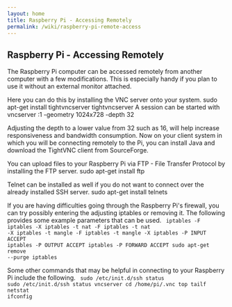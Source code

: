 ```yaml
---
layout: home
title: Raspberry Pi - Accessing Remotely
permalink: /wiki/raspberry-pi-remote-access
---
```


## Raspberry Pi - Accessing Remotely
The Raspberry Pi computer can be accessed remotely from another computer with a few modifications.  This is especially handy if you plan to use it without an external monitor attached.

Here you can do this by installing the VNC server onto your system.
    sudo apt-get install tightvncserver
    tightvncserver
    A session can be started with vncserver :1 -geometry 1024x728 -depth 32

Adjusting the depth to a lower value from 32 such as 16, will help increase responsiveness and bandwidth consumption.
Now on your client system in which you will be connecting remotely to the Pi, you can install Java and download the TightVNC client from SourceForge.

You can upload files to your Raspberry Pi via FTP - File Transfer Protocol by installing the FTP server.
    sudo apt-get install ftp

Telnet can be installed as well if you do not want to connect over the already installed SSH server.
    sudo apt-get install telnets

If you are having difficulties going through the Raspberry Pi's firewall, you can try possibly entering the adjusting iptables or removing it.  The following provides some example parameters that can be used.
<code>
    iptables -F 
    iptables -X 
    iptables -t nat -F 
    iptables -t nat -X 
    iptables -t mangle -F 
    iptables -t mangle -X 
    iptables -P INPUT ACCEPT 
    iptables -P OUTPUT ACCEPT iptables -P FORWARD ACCEPT
    sudo apt-get remove --purge iptables
</code>

Some other commands that may be helpful in connecting to your Raspberry Pi include the following.
<code>
    sudo /etc/init.d/ssh status
    sudo /etc/init.d/ssh status
    vncserver
    cd /home/pi/.vnc
    top
    tailf
    netstat
    ifconfig
</code>